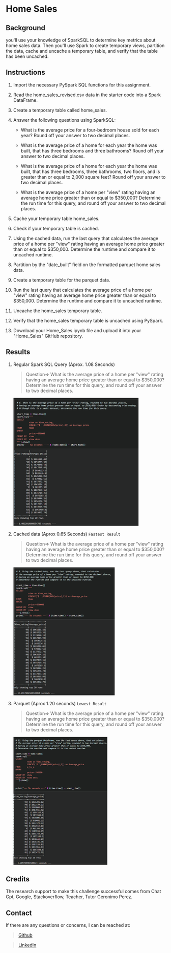 # Home Sales

## Background
you'll use your knowledge of SparkSQL to determine key metrics about home sales data. Then you'll use Spark to create temporary views, partition the data, cache and uncache a temporary table, and verify that the table has been uncached.

## Instructions
1. Import the necessary PySpark SQL functions for this assignment.
2. Read the home_sales_revised.csv data in the starter code into a Spark DataFrame.
3. Create a temporary table called home_sales.
5. Answer the following questions using SparkSQL:
    - What is the average price for a four-bedroom house sold for each year? Round off your answer to two decimal places.

    - What is the average price of a home for each year the home was built, that has three bedrooms and three bathrooms? Round off your answer to two decimal places.

    - What is the average price of a home for each year the home was built, that has three bedrooms, three bathrooms, two floors, and is greater than or equal to 2,000 square feet? Round off your answer to two decimal places.

    - What is the average price of a home per "view" rating having an average home price greater than or equal to $350,000? Determine the run time for this query, and round off your answer to two decimal places.

6. Cache your temporary table home_sales.
7. Check if your temporary table is cached.
8. Using the cached data, run the last query that calculates the average price of a home per "view" rating having an average home price greater than or equal to $350,000. Determine the runtime and compare it to uncached runtime.
9. Partition by the "date_built" field on the formatted parquet home sales data.
10. Create a temporary table for the parquet data.
11. Run the last query that calculates the average price of a home per "view" rating having an average home price greater than or equal to $350,000. Determine the runtime and compare it to uncached runtime.
12. Uncache the home_sales temporary table.
13. Verify that the home_sales temporary table is uncached using PySpark.
14. Download your Home_Sales.ipynb file and upload it into your "Home_Sales" GitHub repository.

## Results
1. Regular Spark SQL Query (Aprox. 1.08 Seconds) 
    > Question=> What is the average price of a home per "view" rating having an average home price greater than or equal to $350,000? Determine the run time for this query, and round off your answer to two decimal places.
    <img src="Images\Spark SQL.png" style="height:400px">

2. Cached data (Aprox 0.65 Seconds) `Fastest Result`
    > Question=> What is the average price of a home per "view" rating having an average home price greater than or equal to $350,000? Determine the run time for this query, and round off your answer to two decimal places.
    <img src="Images\cache.png" style="height:400px">

3. Parquet (Aprox 1.20 seconds) `Lowest Result`
    > Question=> What is the average price of a home per "view" rating having an average home price greater than or equal to $350,000? Determine the run time for this query, and round off your answer to two decimal places.
    <img src="Images\parquet.png" style="height:400px">

## Credits
The research support to make this challenge successful comes from Chat Gpt, Google, Stackoverflow, Teacher, Tutor Geronimo Perez.

## Contact
If there are any questions or concerns, I can be reached at:

> [Github](https://github.com/Davidcastanoe)

> [LinkedIn](https://www.linkedin.com/in/davidcastanoe/)
